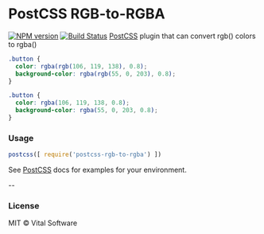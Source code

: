 # PostCSS RGB-to-RGBA
[![NPM version][npm-image]][npm-url] [![Build Status][travis-image]][travis-url]
[PostCSS][PostCSS] plugin that can convert rgb() colors to rgba()

```css
.button {
  color: rgba(rgb(106, 119, 138), 0.8);
  background-color: rgba(rgb(55, 0, 203), 0.8);
}
```

```css
.button {
  color: rgba(106, 119, 138, 0.8);
  background-color: rgba(55, 0, 203, 0.8);
}
```

### Usage

```js
postcss([ require('postcss-rgb-to-rgba') ])
```

See [PostCSS][PostCSS] docs for examples for your environment.

--

### License

MIT © Vital Software

[npm-image]: https://badge.fury.io/js/postcss-rgb-to-rgba.svg
[npm-url]: https://npmjs.org/package/postcss-rgb-to-rgba
[travis-image]: https://travis-ci.org/vital-software/postcss-rgb-to-rgba.svg?branch=master
[travis-url]: https://travis-ci.org/vital-software/postcss-rgb-to-rgba
[PostCSS]: https://github.com/postcss/postcss
